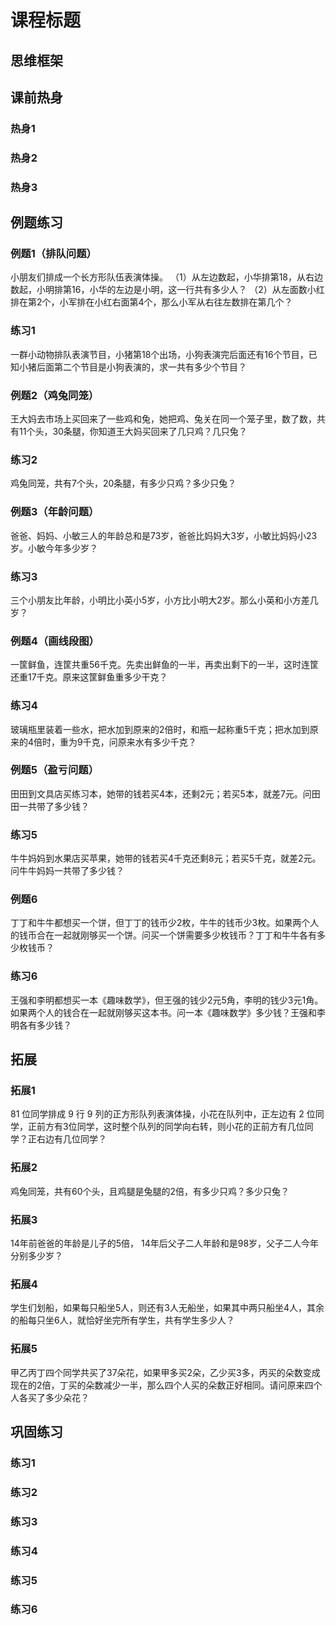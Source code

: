 # 课程标题

## 思维框架



## 课前热身

### 热身1



### 热身2



### 热身3



## 例题练习

### 例题1（排队问题）

小朋友们排成一个长方形队伍表演体操。
（1）从左边数起，小华排第18，从右边数起，小明排第16，小华的左边是小明，这一行共有多少人？
（2）从左面数小红排在第2个，小军排在小红右面第4个，那么小军从右往左数排在第几个？



### 练习1

一群小动物排队表演节目，小猪第18个出场，小狗表演完后面还有16个节目，已知小猪后面第二个节目是小狗表演的，求一共有多少个节目？



### 例题2（鸡兔同笼）

王大妈去市场上买回来了一些鸡和兔，她把鸡、兔关在同一个笼子里，数了数，共有11个头，30条腿，你知道王大妈买回来了几只鸡？几只兔？



### 练习2

鸡兔同笼，共有7个头，20条腿，有多少只鸡？多少只兔？



### 例题3（年龄问题）

爸爸、妈妈、小敏三人的年龄总和是73岁，爸爸比妈妈大3岁，小敏比妈妈小23岁。小敏今年多少岁？



### 练习3

三个小朋友比年龄，小明比小英小5岁，小方比小明大2岁。那么小英和小方差几岁？



### 例题4（画线段图）

一筐鲜鱼，连筐共重56千克。先卖出鲜鱼的一半，再卖出剩下的一半，这时连筐还重17千克。原来这筐鲜鱼重多少干克？



### 练习4

玻璃瓶里装着一些水，把水加到原来的2倍时，和瓶一起称重5千克；把水加到原来的4倍时，重为9千克，问原来水有多少千克？





### 例题5（盈亏问题）

田田到文具店买练习本，她带的钱若买4本，还剩2元；若买5本，就差7元。问田田一共带了多少钱？



### 练习5

牛牛妈妈到水果店买苹果，她带的钱若买4千克还剩8元；若买5千克，就差2元。问牛牛妈妈一共带了多少钱？



### 例题6

丁丁和牛牛都想买一个饼，但丁丁的钱币少2枚，牛牛的钱币少3枚。如果两个人的钱币合在一起就刚够买一个饼。问买一个饼需要多少枚钱币？丁丁和牛牛各有多少枚钱币？



### 练习6

王强和李明都想买一本《趣味数学》，但王强的钱少2元5角，李明的钱少3元1角。如果两个人的钱合在一起就刚够买这本书。问一本《趣味数学》多少钱？王强和李明各有多少钱？



## 拓展

### 拓展1

81 位同学排成 9 行 9 列的正方形队列表演体操，小花在队列中，正左边有 2 位同学，正前方有3位同学，这时整个队列的同学向右转，则小花的正前方有几位同学？正右边有几位同学？



### 拓展2

鸡兔同笼，共有60个头，且鸡腿是兔腿的2倍，有多少只鸡？多少只兔？



### 拓展3

14年前爸爸的年龄是儿子的5倍， 14年后父子二人年龄和是98岁，父子二人今年分别多少岁？



### 拓展4

学生们划船，如果每只船坐5人，则还有3人无船坐，如果其中两只船坐4人，其余的船每只坐6人，就恰好坐完所有学生，共有学生多少人？





### 拓展5

甲乙丙丁四个同学共买了37朵花，如果甲多买2朵，乙少买3多，丙买的朵数变成现在的2倍，丁买的朵数减少一半，那么四个人买的朵数正好相同。请问原来四个人各买了多少朵花？





## 巩固练习

### 练习1



### 练习2



### 练习3



### 练习4



### 练习5



### 练习6
